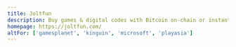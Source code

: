 ```yaml
---
title: Joltfun
description: Buy games & digital codes with Bitcoin on-chain or instantly with Lightning.
homepage: https://joltfun.com/
altFor: ['gamesplanet', 'kinguin', 'microsoft', 'playasia']
---
```

